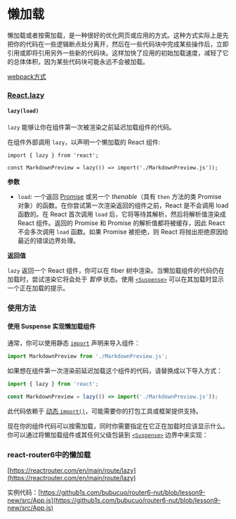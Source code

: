 # 懒加载

懒加载或者按需加载，是一种很好的优化网页或应用的方式。这种方式实际上是先把你的代码在一些逻辑断点处分离开，然后在一些代码块中完成某些操作后，立即引用或即将引用另外一些新的代码块。这样加快了应用的初始加载速度，减轻了它的总体体积，因为某些代码块可能永远不会被加载。

[webpack方式](https://webpack.docschina.org/guides/lazy-loading/)

### [React.lazy](https://zh-hans.react.dev/reference/react/lazy)

#### `lazy(load)`

`lazy` 能够让你在组件第一次被渲染之前延迟加载组件的代码。

在组件外部调用 `lazy`，以声明一个懒加载的 React 组件:

```typoscript
import { lazy } from 'react';

const MarkdownPreview = lazy(() => import('./MarkdownPreview.js'));
```

**参数**

* `load`: 一个返回 [Promise](https://developer.mozilla.org/zh-CN/docs/Web/JavaScript/Reference/Global\_Objects/Promise) 或另一个 _thenable_（具有 `then` 方法的类 Promise 对象）的函数。在你尝试第一次渲染返回的组件之前，React 是不会调用 load 函数的。在 React 首次调用 `load` 后，它将等待其解析，然后将解析值渲染成 React 组件。返回的 Promise 和 Promise 的解析值都将被缓存，因此 React 不会多次调用 `load` 函数。如果 Promise 被拒绝，则 React 将抛出拒绝原因给最近的错误边界处理。

**返回值**

`lazy` 返回一个 React 组件，你可以在 fiber 树中渲染。当懒加载组件的代码仍在加载时，尝试渲染它将会处于 _暂停_ 状态。使用 [`<Suspense>`](https://zh-hans.react.dev/reference/react/Suspense) 可以在其加载时显示一个正在加载的提示。

### 使用方法

#### 使用 Suspense 实现懒加载组件

通常，你可以使用静态 [`import`](https://developer.mozilla.org/zh-CN/docs/Web/JavaScript/Reference/Statements/import) 声明来导入组件：

```typescript
import MarkdownPreview from './MarkdownPreview.js';
```

如果想在组件第一次渲染前延迟加载这个组件的代码，请替换成以下导入方式：

```typescript
import { lazy } from 'react';

const MarkdownPreview = lazy(() => import('./MarkdownPreview.js'));
```

此代码依赖于 [动态 ](https://developer.mozilla.org/zh-CN/docs/Web/JavaScript/Reference/Operators/import)[`import()`](https://developer.mozilla.org/zh-CN/docs/Web/JavaScript/Reference/Operators/import)，可能需要你的打包工具或框架提供支持。

现在你的组件代码可以按需加载，同时你需要指定在它正在加载时应该显示什么。你可以通过将懒加载组件或其任何父级包装到 [`<Suspense>`](https://zh-hans.react.dev/reference/react/Suspense) 边界中来实现：

### react-router6中的懒加载

[https://reactrouter.com/en/main/route/lazy](https://reactrouter.com/en/main/route/lazy)

实例代码：[https://github1s.com/bubucuo/router6-nut/blob/lesson9-new/src/App.js](https://github1s.com/bubucuo/router6-nut/blob/lesson9-new/src/App.js)
